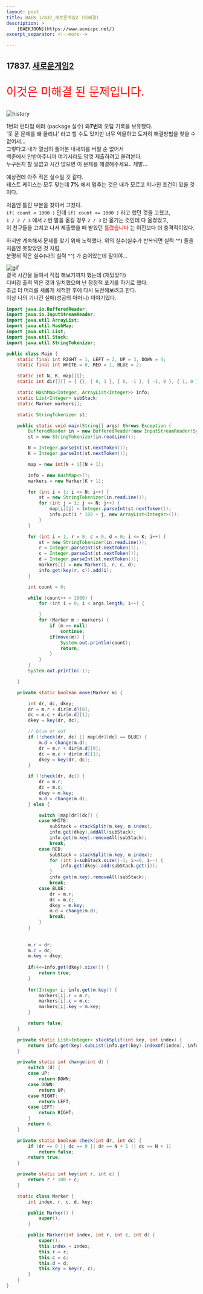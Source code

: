 ```yaml
---
layout: post
title: BAEK_17837_새로운게임2 (미해결)
description: >
    [BAEKJOON](https://www.acmicpc.net/)
excerpt_separator: <!--more-->

---
```


<!--more-->

## 17837. [새로운게임2](https://www.acmicpc.net/problem/17837)

<p style="color:red; font-size: 30px;">
이것은 미해결 된 문제입니다.
</p>

![history](../img/algo-17837.png)

1번의 런타임 에러 (package 실수) 와**7번**의 오답 기록을 보유했다.   
'못 푼 문제를 왜 올리냐' 라고 할 수도 있지만 너무 억울하고 도저히 해결방법을 찾을 수 없어서...   
그렇다고 내가 열심히 풀어본 내새끼를 버릴 순 없어서   
백준에서 안받아주니까 여기서라도 맘껏 제출하려고 올려본다.   
누구든지 할 일없고 시간 많으면 이 문제를 해결해주세요.. 제발...    

예상컨데 아주 작은 실수일 것 같다.   
테스트 케이스는 모두 맞는데 **7%** 에서 멈추는 것은 내가 모르고 지나친 조건이 있을 것이다.   

처음엔 틀린 부분을 찾아서 고쳤다.   
`if( count < 1000 )` 인데 `if( count <= 1000 )` 라고 했던 것을 고쳤고,   
` 1 / 2 / 3 ` 에서 `2` 번 말을 옮길 경우 ` 2 / 3 ` 만 옮기는 것인데 다 옮겼었고,   
이 친구들을 고치고 나서 제출했을 때 받았던 <span style="color:red">틀렸습니다</span> 는 이전보다 더 충격적이었다.   

하지만 계속해서 문제를 찾기 위해 노력했다.
위의 실수(실수가 반복되면 실력 ^^) 들을 처음엔 못찾았던 것 처럼,   
분명히 작은 실수(나의 실력 ^^) 가 숨어있는데 말이야...   

![gif](../img/algo-17837-gif.gif)   
결국 시간을 들여서 직접 해보기까지 했는데 (재밌었다)   
디버깅 출력 찍은 것과 일치했으며 난 잠정적 포기를 하기로 했다.   
조금 더 머리를 새롭게 세척한 후에 다시 도전해보려고 한다.   
이상 나의 기나긴 실패(성공의 어머니) 이야기였다.   

``` java
import java.io.BufferedReader;
import java.io.InputStreamReader;
import java.util.ArrayList;
import java.util.HashMap;
import java.util.List;
import java.util.Stack;
import java.util.StringTokenizer;

public class Main {
	static final int RIGHT = 1, LEFT = 2, UP = 3, DOWN = 4;
	static final int WHITE = 0, RED = 1, BLUE = 2;

	static int N, K, map[][];
	static int dir[][] = { {}, { 0, 1 }, { 0, -1 }, { -1, 0 }, { 1, 0 } };

	static HashMap<Integer, ArrayList<Integer>> info;
	static List<Integer> subStack;
	static Marker markers[];

	static StringTokenizer st;

	public static void main(String[] args) throws Exception {
		BufferedReader in = new BufferedReader(new InputStreamReader(System.in));
		st = new StringTokenizer(in.readLine());

		N = Integer.parseInt(st.nextToken());
		K = Integer.parseInt(st.nextToken());

		map = new int[N + 1][N + 1];

		info = new HashMap<>();
		markers = new Marker[K + 1];

		for (int i = 1; i <= N; i++) {
			st = new StringTokenizer(in.readLine());
			for (int j = 1; j <= N; j++) {
				map[i][j] = Integer.parseInt(st.nextToken());
				info.put(i * 100 + j, new ArrayList<Integer>());
			}
		}

		for (int i = 1, r = 0, c = 0, d = 0; i <= K; i++) {
			st = new StringTokenizer(in.readLine());
			r = Integer.parseInt(st.nextToken());
			c = Integer.parseInt(st.nextToken());
			d = Integer.parseInt(st.nextToken());
			markers[i] = new Marker(i, r, c, d);
			info.get(key(r, c)).add(i);
		}

		int count = 0;

		while (count++ < 1000) {
			for (int i = 0; i < args.length; i++) {

			}
			for (Marker m : markers) {
				if (m == null)
					continue;
				if(move(m)) {
					System.out.println(count);
					return;
				}
			}
		}
		System.out.println(-1);

	}

	private static boolean move(Marker m) {

		int dr, dc, dkey;
		dr = m.r + dir[m.d][0];
		dc = m.c + dir[m.d][1];
		dkey = key(dr, dc);

		// blue or out
		if (!check(dr, dc) || map[dr][dc] == BLUE) {
			m.d = change(m.d);
			dr = m.r + dir[m.d][0];
			dc = m.c + dir[m.d][1];
			dkey = key(dr, dc);
		}

		if (!check(dr, dc)) {
			dr = m.r;
			dc = m.c;
			dkey = m.key;
			m.d = change(m.d);
		} else {

			switch (map[dr][dc]) {
			case WHITE:
				subStack = stackSplit(m.key, m.index);
				info.get(dkey).addAll(subStack);
				info.get(m.key).removeAll(subStack);
				break;
			case RED:
				subStack = stackSplit(m.key, m.index);
				for (int i=subStack.size()-1; i>=0; i--) {
					info.get(dkey).add(subStack.get(i));
				}
				info.get(m.key).removeAll(subStack);
				break;
			case BLUE:
				dr = m.r;
				dc = m.c;
				dkey = m.key;
				m.d = change(m.d);
				break;
			}
		}
		
		
		m.r = dr;
		m.c = dc;
		m.key = dkey;
		
		if(4<=info.get(dkey).size()) {
			return true;
		}
		
		for(Integer i: info.get(m.key)) {
			markers[i].r = m.r;
			markers[i].c = m.c;
			markers[i].key = m.key;
		}

		return false;
	}

	private static List<Integer> stackSplit(int key, int index) {
		return info.get(key).subList(info.get(key).indexOf(index), info.get(key).size());
	}

	private static int change(int d) {
		switch (d) {
		case UP:
			return DOWN;
		case DOWN:
			return UP;
		case RIGHT:
			return LEFT;
		case LEFT:
			return RIGHT;
		}
		return 0;
	}

	private static boolean check(int dr, int dc) {
		if (dr == 0 || dc == 0 || dr == N + 1 || dc == N + 1)
			return false;
		return true;
	}

	private static int key(int r, int c) {
		return r * 100 + c;
	}

	static class Marker {
		int index, r, c, d, key;

		public Marker() {
			super();
		}

		public Marker(int index, int r, int c, int d) {
			super();
			this.index = index;
			this.r = r;
			this.c = c;
			this.d = d;
			this.key = key(r, c);
		}
	}
}

```
